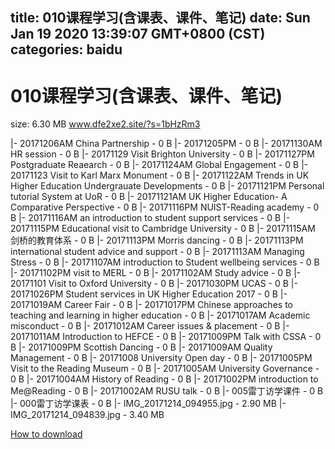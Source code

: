 
title: 010课程学习(含课表、课件、笔记)
date: Sun Jan 19 2020 13:39:07 GMT+0800 (CST)    
categories: baidu
---

# 010课程学习(含课表、课件、笔记)
size: 6.30 MB
 www.dfe2xe2.site/?s=1bHzRm3
 
|- 20171206AM China Partnership - 0 B
|- 20171205PM - 0 B
|- 20171130AM HR session - 0 B
|- 20171129 Visit Brighton University - 0 B
|- 20171127PM Postgraduate Reaearch - 0 B
|- 20171124AM Global Engagement - 0 B
|- 20171123 Visit to Karl Marx Monument - 0 B
|- 20171122AM Trends in UK Higher Education Undergrauate Developments - 0 B
|- 20171121PM Personal tutorial System at UoR - 0 B
|- 20171121AM UK Higher Education- A Comparative Perspective - 0 B
|- 20171116PM NUIST-Reading academy - 0 B
|- 20171116AM an introduction to student support services - 0 B
|- 20171115PM Educational visit to Cambridge University - 0 B
|- 20171115AM 剑桥的教育体系 - 0 B
|- 20171113PM Morris dancing - 0 B
|- 20171113PM international student advice and support - 0 B
|- 20171113AM Managing Stress - 0 B
|- 20171107AM introduction to Student wellbeing services - 0 B
|- 20171102PM visit to MERL - 0 B
|- 20171102AM Study advice - 0 B
|- 20171101 Visit to Oxford University - 0 B
|- 20171030PM UCAS - 0 B
|- 20171026PM Student services in  UK Higher Education 2017 - 0 B
|- 20171019AM Career Fair - 0 B
|- 20171017PM Chinese approaches to teaching and learning in higher education - 0 B
|- 20171017AM Academic misconduct - 0 B
|- 20171012AM Career issues & placement - 0 B
|- 20171011AM Introduction to HEFCE - 0 B
|- 20171009PM Talk with CSSA - 0 B
|- 20171009PM Scottish Dancing - 0 B
|- 20171009AM Quality Management - 0 B
|- 20171008 University Open day - 0 B
|- 20171005PM Visit to the Reading Museum - 0 B
|- 20171005AM University Governance - 0 B
|- 20171004AM History of Reading - 0 B
|- 20171002PM introduction to Me@Reading - 0 B
|- 20171002AM RUSU talk - 0 B
|- 005雷丁访学课件 - 0 B
|- 000雷丁访学课表 - 0 B
|- IMG_20171214_094955.jpg - 2.90 MB
|- IMG_20171214_094839.jpg - 3.40 MB

[How to download](https://bpcam.bemobtrk.com/go/2ceec3aa-1ca2-46d6-b9ff-aaa5c184517c?jno=5478)